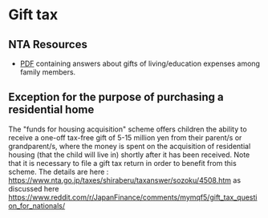 # Gift tax

## NTA Resources

- [PDF](https://www.nta.go.jp/law/joho-zeikaishaku/sozoku/131206/pdf/01.pdf) containing answers about gifts of living/education expenses among family members.

## Exception for the purpose of purchasing a residential home

The "funds for housing acquisition" scheme offers children the ability to receive a one-off tax-free gift of 5-15 million yen from their parent/s or grandparent/s, where the money is spent on the acquisition of residential housing (that the child will live in) shortly after it has been received. Note that it is necessary to file a gift tax return in order to benefit from this scheme. The details are here : https://www.nta.go.jp/taxes/shiraberu/taxanswer/sozoku/4508.htm as discussed here  https://www.reddit.com/r/JapanFinance/comments/mymqf5/gift_tax_question_for_nationals/

